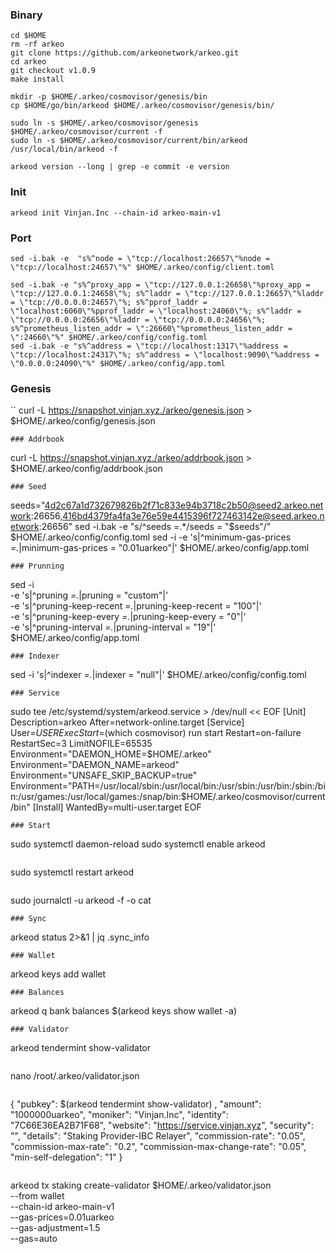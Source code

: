 ### Binary
```
cd $HOME
rm -rf arkeo
git clone https://github.com/arkeonetwork/arkeo.git
cd arkeo
git checkout v1.0.9
make install
```
```
mkdir -p $HOME/.arkeo/cosmovisor/genesis/bin
cp $HOME/go/bin/arkeod $HOME/.arkeo/cosmovisor/genesis/bin/
```
```
sudo ln -s $HOME/.arkeo/cosmovisor/genesis $HOME/.arkeo/cosmovisor/current -f
sudo ln -s $HOME/.arkeo/cosmovisor/current/bin/arkeod /usr/local/bin/arkeod -f
```
```
arkeod version --long | grep -e commit -e version
```
### Init
```
arkeod init Vinjan.Inc --chain-id arkeo-main-v1
```
### Port
```
sed -i.bak -e  "s%^node = \"tcp://localhost:26657\"%node = \"tcp://localhost:24657\"%" $HOME/.arkeo/config/client.toml
```
```
sed -i.bak -e "s%^proxy_app = \"tcp://127.0.0.1:26658\"%proxy_app = \"tcp://127.0.0.1:24658\"%; s%^laddr = \"tcp://127.0.0.1:26657\"%laddr = \"tcp://0.0.0.0:24657\"%; s%^pprof_laddr = \"localhost:6060\"%pprof_laddr = \"localhost:24060\"%; s%^laddr = \"tcp://0.0.0.0:26656\"%laddr = \"tcp://0.0.0.0:24656\"%; s%^prometheus_listen_addr = \":26660\"%prometheus_listen_addr = \":24660\"%" $HOME/.arkeo/config/config.toml
sed -i.bak -e "s%^address = \"tcp://localhost:1317\"%address = \"tcp://localhost:24317\"%; s%^address = \"localhost:9090\"%address = \"0.0.0.0:24090\"%" $HOME/.arkeo/config/app.toml
```
### Genesis
``
curl -L https://snapshot.vinjan.xyz./arkeo/genesis.json > $HOME/.arkeo/config/genesis.json
```
### Addrbook
```
curl -L https://snapshot.vinjan.xyz./arkeo/addrbook.json > $HOME/.arkeo/config/addrbook.json
```
### Seed
```
seeds="4d2c67a1d732679826b2f71c833e94b3718c2b50@seed2.arkeo.network:26656,416bd4379fa4fa3e76e59e4415396f727463142e@seed.arkeo.network:26656"
sed -i.bak -e "s/^seeds =.*/seeds = \"$seeds\"/" $HOME/.arkeo/config/config.toml
sed -i -e 's|^minimum-gas-prices *=.*|minimum-gas-prices = "0.01uarkeo"|' $HOME/.arkeo/config/app.toml
```
### Prunning
```
sed -i \
-e 's|^pruning *=.*|pruning = "custom"|' \
-e 's|^pruning-keep-recent *=.*|pruning-keep-recent = "100"|' \
-e 's|^pruning-keep-every *=.*|pruning-keep-every = "0"|' \
-e 's|^pruning-interval *=.*|pruning-interval = "19"|' \
$HOME/.arkeo/config/app.toml
```
### Indexer
```
sed -i 's|^indexer *=.*|indexer = "null"|' $HOME/.arkeo/config/config.toml
```
### Service
```
sudo tee /etc/systemd/system/arkeod.service > /dev/null << EOF
[Unit]
Description=arkeo
After=network-online.target
[Service]
User=$USER
ExecStart=$(which cosmovisor) run start
Restart=on-failure
RestartSec=3
LimitNOFILE=65535
Environment="DAEMON_HOME=$HOME/.arkeo"
Environment="DAEMON_NAME=arkeod"
Environment="UNSAFE_SKIP_BACKUP=true"
Environment="PATH=/usr/local/sbin:/usr/local/bin:/usr/sbin:/usr/bin:/sbin:/bin:/usr/games:/usr/local/games:/snap/bin:$HOME/.arkeo/cosmovisor/current/bin"
[Install]
WantedBy=multi-user.target
EOF
```
### Start
```
sudo systemctl daemon-reload
sudo systemctl enable arkeod
```
```
sudo systemctl restart arkeod
```
```
sudo journalctl -u arkeod -f -o cat
```
### Sync
```
arkeod status 2>&1 | jq .sync_info
```
### Wallet
```
arkeod keys add wallet
```
### Balances
```
arkeod q bank balances $(arkeod keys show wallet -a)
```
### Validator
```
arkeod tendermint show-validator
```
```
nano /root/.arkeo/validator.json
```
```
{
  "pubkey": $(arkeod tendermint show-validator) ,
  "amount": "1000000uarkeo",
  "moniker": "Vinjan.Inc",
  "identity": "7C66E36EA2B71F68",
  "website": "https://service.vinjan.xyz",
  "security": "",
  "details": "Staking Provider-IBC Relayer",
  "commission-rate": "0.05",
  "commission-max-rate": "0.2",
  "commission-max-change-rate": "0.05",
  "min-self-delegation": "1"
}
```
```
arkeod tx staking create-validator $HOME/.arkeo/validator.json \
--from wallet \
--chain-id arkeo-main-v1 \
--gas-prices=0.01uarkeo \
--gas-adjustment=1.5 \
--gas=auto
```








